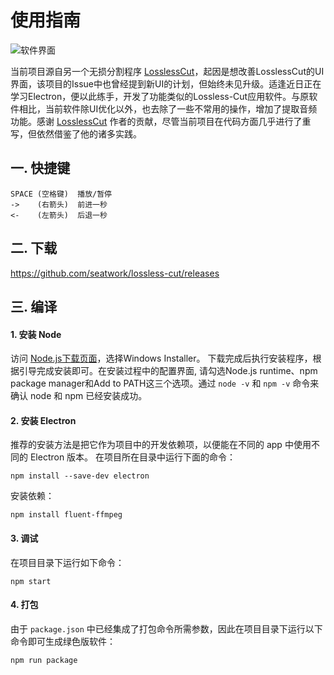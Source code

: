 # 使用指南

![软件界面](https://raw.githubusercontent.com/seatwork/lossless-cut/master/screenshot.png)

当前项目源自另一个无损分割程序 [LosslessCut](https://github.com/mifi/lossless-cut)，起因是想改善LosslessCut的UI界面，该项目的Issue中也曾经提到新UI的计划，但始终未见升级。适逢近日正在学习Electron，便以此练手，开发了功能类似的Lossless-Cut应用软件。与原软件相比，当前软件除UI优化以外，也去除了一些不常用的操作，增加了提取音频功能。感谢 [LosslessCut](https://github.com/mifi/lossless-cut) 作者的贡献，尽管当前项目在代码方面几乎进行了重写，但依然借鉴了他的诸多实践。

## 一. 快捷键
```
SPACE (空格键)  播放/暂停
->    (右箭头)  前进一秒
<-    (左箭头)  后退一秒
```

## 二. 下载

https://github.com/seatwork/lossless-cut/releases

## 三. 编译

#### 1. 安装 Node

访问 [Node.js下载页面](https://nodejs.org/en/download)，选择Windows Installer。 下载完成后执行安装程序，根据引导完成安装即可。在安装过程中的配置界面, 请勾选Node.js runtime、npm package manager和Add to PATH这三个选项。通过 `node -v` 和 `npm -v` 命令来确认 node 和 npm 已经安装成功。

#### 2. 安装 Electron

推荐的安装方法是把它作为项目中的开发依赖项，以便能在不同的 app 中使用不同的 Electron 版本。 在项目所在目录中运行下面的命令：
```
npm install --save-dev electron
```

安装依赖：
```
npm install fluent-ffmpeg
```

#### 3. 调试

在项目目录下运行如下命令：
```
npm start
```

#### 4. 打包

由于 `package.json` 中已经集成了打包命令所需参数，因此在项目目录下运行以下命令即可生成绿色版软件：
```
npm run package
```
